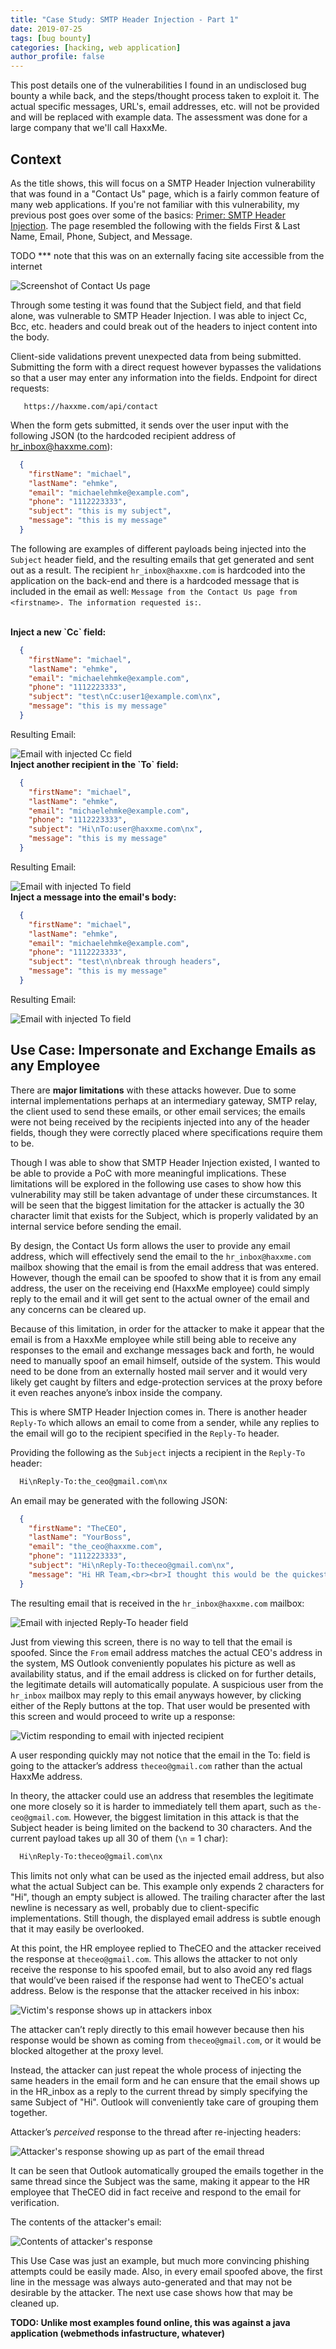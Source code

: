 ```yaml
---
title: "Case Study: SMTP Header Injection - Part 1"
date: 2019-07-25
tags: [bug bounty]
categories: [hacking, web application]
author_profile: false
---
```




This post details one of the vulnerabilities I found in an undisclosed bug bounty a while back, and the steps/thought process taken to exploit it. The actual specific messages, URL's, email addresses, etc. will not be provided and will be replaced with example data. The assessment was done for a large company that we'll call HaxxMe.

<h2>Context</h2>

As the title shows, this will focus on a SMTP Header Injection vulnerability that was found in a "Contact Us" page, which is a fairly common feature of many web applications. If you're not familiar with this vulnerability, my previous post goes over some of the basics: [Primer: SMTP Header Injection](https://michaelehmke.github.io/smtp-header-injection/). The page resembled the following with the fields First & Last Name, Email, Phone, Subject, and Message.


  TODO *** note that this was on an externally facing site accessible from the internet

<img src="{{ site.url }}{{ site.baseurl }}/images/contact_us_2.png" alt="Screenshot of Contact Us page">


Through some testing it was found that the Subject field, and that field alone, was vulnerable to SMTP Header Injection. I was able to inject Cc, Bcc, etc. headers and could break out of the headers to inject content into the body.

Client-side validations prevent unexpected data from being submitted. Submitting the form with a direct request however bypasses the validations so that a user may enter any information into the fields. Endpoint for direct requests:

```
   https://haxxme.com/api/contact
```

When the form gets submitted, it sends over the user input with the following JSON (to the hardcoded recipient address of hr_inbox@haxxme.com):

```json
  {
    "firstName": "michael",
    "lastName": "ehmke",
    "email": "michaelehmke@example.com",
    "phone": "1112223333",
    "subject": "this is my subject",
    "message": "this is my message"
  }
```


The following are examples of different payloads being injected into the `Subject` header field, and the resulting emails that get generated and sent out as a result. The recipient `hr_inbox@haxxme.com` is hardcoded into the application on the back-end and there is a hardcoded message that is included in the email as well: `Message from the Contact Us page from <firstname>. The information requested is:`.

<br/>
<b>Inject a new `Cc` field:</b>

```json
  {
    "firstName": "michael",
    "lastName": "ehmke",
    "email": "michaelehmke@example.com",
    "phone": "1112223333",
    "subject": "test\nCc:user1@example.com\nx",
    "message": "this is my message"
  }
```
Resulting Email:

<img src="{{ site.url }}{{ site.baseurl }}/images/email_injected_cc_ex.png" alt="Email with injected Cc field" class="left-align shadow">

<br/>
<b>Inject another recipient in the `To` field:</b>

```json
  {
    "firstName": "michael",
    "lastName": "ehmke",
    "email": "michaelehmke@example.com",
    "phone": "1112223333",
    "subject": "Hi\nTo:user@haxxme.com\nx",
    "message": "this is my message"
  }
```
Resulting Email:

<img src="{{ site.url }}{{ site.baseurl }}/images/email_injected_to_ex.png" alt="Email with injected To field" class="left-align shadow">

<br/>
<b>Inject a message into the email's body:</b>

```json
  {
    "firstName": "michael",
    "lastName": "ehmke",
    "email": "michaelehmke@example.com",
    "phone": "1112223333",
    "subject": "test\n\nbreak through headers",
    "message": "this is my message"
  }
```
Resulting Email:

<img src="{{ site.url }}{{ site.baseurl }}/images/email_injected_body_ex.png" alt="Email with injected To field" class="left-align shadow">


<h2>Use Case: Impersonate and Exchange Emails as any Employee</h2>

There are **major limitations** with these attacks however. Due to some internal implementations perhaps at an intermediary gateway, SMTP relay, the client used to send these emails, or other email services; the emails were not being received by the recipients injected into any of the header fields, though they were correctly placed where specifications require them to be.

Though I was able to show that SMTP Header Injection existed, I wanted to be able to provide a PoC with more meaningful implications. These limitations will be explored in the following use cases to show how this vulnerability may still be taken advantage of under these circumstances. It will be seen that the biggest limitation for the attacker is actually the 30 character limit that exists for the Subject, which is properly validated by an internal service before sending the email.

By design, the Contact Us form allows the user to provide any email address, which will effectively send the email to the `hr_inbox@haxxme.com` mailbox showing that the email is from the email address that was entered. However, though the email can be spoofed to show that it is from any email address, the user on the receiving end (HaxxMe employee) could simply reply to the email and it will get sent to the actual owner of the email and any concerns can be cleared up.

Because of this limitation, in order for the attacker to make it appear that the email is from a HaxxMe employee while still being able to receive any responses to the email and exchange messages back and forth, he would need to manually spoof an email himself, outside of the system. This would need to be done from an externally hosted mail server and it would very likely get caught by filters and edge-protection services at the proxy before it even reaches anyone’s inbox inside the company.

This is where SMTP Header Injection comes in. There is another header `Reply-To` which allows an email to come from a sender, while any replies to the email will go to the recipient specified in the `Reply-To` header. 

Providing the following as the `Subject` injects a recipient in the `Reply-To` header:

```sh
  Hi\nReply-To:the_ceo@gmail.com\nx
```

An email may be generated with the following JSON:

```json
  {
    "firstName": "TheCEO",
    "lastName": "YourBoss",
    "email": "the_ceo@haxxme.com",
    "phone": "1112223333",
    "subject": "Hi\nReply-To:theceo@gmail.com\nx",
    "message": "Hi HR Team,<br><br>I thought this would be the quickest way to reach you. We’ve made a last-minute emergency hire who will need to start tomorrow morning and we need him to be set up on payroll and added to the functional roles: xxxxxxxxx. His information is xxxxxxxxx.<br><br>Thanks,<br><br><b>TheCEO</b><br>HaxxMe<br>1234 Haxxr Drive<br>MyCity, MyState 32432<br><a href=''>the_ceo@haxxme.com</a><br>123-123-1234 Ph<br>"
  }
  ```

The resulting email that is received in the `hr_inbox@haxxme.com` mailbox:

<img src="{{ site.url }}{{ site.baseurl }}/images/uc1_replyto_1.png" alt="Email with injected Reply-To header field" class="left-align shadow">

Just from viewing this screen, there is no way to tell that the email is spoofed. Since the `From` email address matches the actual CEO's address in the system, MS Outlook conveniently populates his picture as well as availability status, and if the email address is clicked on for further details, the legitimate details will automatically populate. A suspicious user from the `hr_inbox` mailbox may reply to this email anyways however, by clicking either of the Reply buttons at the top. That user would be presented with this screen and would proceed to write up a response:

<img src="{{ site.url }}{{ site.baseurl }}/images/uc1_victim_reply_1.png" alt="Victim responding to email with injected recipient" class="left-align shadow">

A user responding quickly may not notice that the email in the To: field is going to the attacker’s address `theceo@gmail.com` rather than the actual HaxxMe address.

In theory, the attacker could use an address that resembles the legitimate one more closely so it is harder to immediately tell them apart, such as `the-ceo@gmail.com`. However, the biggest limitation in this attack is that the Subject header is being limited on the backend to 30 characters. And the current payload takes up all 30 of them (`\n` = 1 char):

```sh
  Hi\nReply-To:theceo@gmail.com\nx
```

This limits not only what can be used as the injected email address, but also what the actual Subject can be. This example only expends 2 characters for "Hi", though an empty subject is allowed. The trailing character after the last newline is necessary as well, probably due to client-specific implementations. Still though, the displayed email address is subtle enough that it may easily be overlooked.

  
At this point, the HR employee replied to TheCEO and the attacker received the response at `theceo@gmail.com`. This allows the attacker to not only receive the response to his spoofed email, but to also avoid any red flags that would’ve been raised if the response had went to TheCEO's actual address. Below is the response that the attacker received in his inbox:

<img src="{{ site.url }}{{ site.baseurl }}/images/uc1_victim_response_1.png" alt="Victim's response shows up in attackers inbox" class="left-align shadow">

The attacker can’t reply directly to this email however because then his response would be shown as coming from `theceo@gmail.com`, or it would be blocked altogether at the proxy level. 

Instead, the attacker can just repeat the whole process of injecting the same headers in the email form and he can ensure that the email shows up in the HR_inbox as a reply to the current thread by simply specifying the same Subject of "Hi". Outlook will conveniently take care of grouping them together.

Attacker’s *perceived* response to the thread after re-injecting headers:

<img src="{{ site.url }}{{ site.baseurl }}/images/uc1_perceived_response.png" alt="Attacker's response showing up as part of the email thread" class="left-align shadow">

  
It can be seen that Outlook automatically grouped the emails together in the same thread since the Subject was the same, making it appear to the HR employee that TheCEO did in fact receive and respond to the email for verification.

The contents of the attacker's email:

<img src="{{ site.url }}{{ site.baseurl }}/images/uc1_attacker_response_1.png" alt="Contents of attacker's response" class="left-align shadow">

This Use Case was just an example, but much more convincing phishing attempts could be easily made. Also, in every email spoofed above, the first line in the message was always auto-generated and that may not be desirable by the attacker. The next use case shows how that may be cleaned up.

**TODO: Unlike most examples found online, this was against a java application (webmethods infastructure, whatever)**
